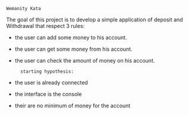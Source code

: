 	Wemanity Kata

The goal of this project is to develop a simple application of deposit and Withdrawal that respect 3 rules:

- the user can add some money to his account.
- the user can get some money from his account.
- the user can check the amount of money on his account.

		starting hypothesis:

- the user is already connected
- the interface is the console
- their are no minimum of money for the account


